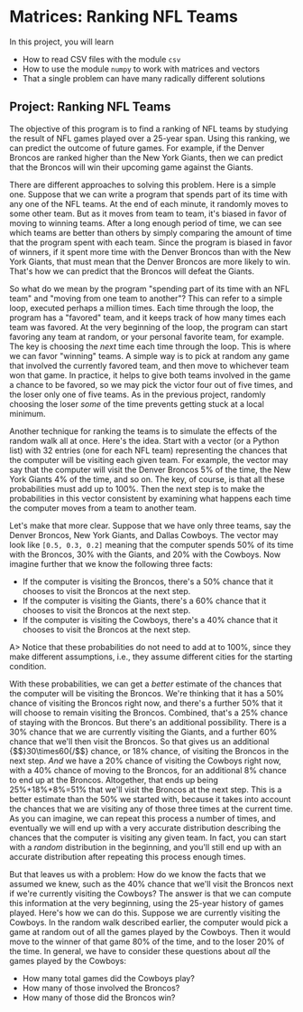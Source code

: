# Matrices: Ranking NFL Teams

In this project, you will learn

* How to read CSV files with the module `csv`
* How to use the module `numpy` to work with matrices and vectors
* That a single problem can have many radically different solutions

## Project: Ranking NFL Teams

The objective of this program is to find a ranking of NFL teams by studying the result of NFL games played over a 25-year span. Using this ranking, we can predict the outcome of future games. For example, if the Denver Broncos are ranked higher than the New York Giants, then we can predict that the Broncos will win their upcoming game against the Giants.

There are different approaches to solving this problem. Here is a simple one. Suppose that we can write a program that spends part of its time with any one of the NFL teams. At the end of each minute, it randomly moves to some other team. But as it moves from team to team, it's biased in favor of moving to winning teams. After a long enough period of time, we can see which teams are better than others by simply comparing the amount of time that the program spent with each team. Since the program is biased in favor of winners, if it spent more time with the Denver Broncos than with the New York Giants, that must mean that the Denver Broncos are more likely to win. That's how we can predict that the Broncos will defeat the Giants.

So what do we mean by the program "spending part of its time with an NFL team" and "moving from one team to another"? This can refer to a simple loop, executed perhaps a million times. Each time through the loop, the program has a "favored" team, and it keeps track of how many times each team was favored. At the very beginning of the loop, the program can start favoring any team at random, or your personal favorite team, for example. The key is choosing the *next* time each time through the loop. This is where we can favor "winning" teams. A simple way is to pick at random any game that involved the currently favored team, and then move to whichever team won that game. In practice, it helps to give both teams involved in the game a chance to be favored, so we may pick the victor four out of five times, and the loser only one of five teams. As in the previous project, randomly choosing the loser *some* of the time prevents getting stuck at a local minimum.

Another technique for ranking the teams is to simulate the effects of the random walk all at once. Here's the idea. Start with a vector (or a Python list) with 32 entries (one for each NFL team) representing the chances that the computer will be visiting each given team. For example, the vector may say that the computer will visit the Denver Broncos 5% of the time, the New York Giants 4% of the time, and so on. The key, of course, is that all these probabilities must add up to 100%. Then the next step is to make the probabilities in this vector consistent by examining what happens each time the computer moves from a team to another team.

Let's make that more clear. Suppose that we have only three teams, say the Denver Broncos, New York Giants, and Dallas Cowboys.  The vector may look like `[0.5, 0.3, 0.2]` meaning that the computer spends 50% of its time with the Broncos, 30% with the Giants, and 20% with the Cowboys. Now imagine further that we know the following three facts:

* If the computer is visiting the Broncos, there's a 50% chance that it chooses to visit the Broncos at the next step.
* If the computer is visiting the Giants, there's a 60% chance that it chooses to visit the Broncos at the next step.
* If the computer is visiting the Cowboys, there's a 40% chance that it chooses to visit the Broncos at the next step.

A> Notice that these probabilities do not need to add at to 100%, since they make different assumptions, i.e., they assume different cities for the starting condition.

With these probabilities, we can get a *better* estimate of the chances that the computer will be visiting the Broncos. We're thinking that it has a 50% chance of visiting the Broncos right now, and there's a further 50% that it will choose to remain visiting the Broncos. Combined, that's a 25% chance of staying with the Broncos. But there's an additional possibility. There is a 30% chance that we are currently visiting the Giants, and a further 60% chance that we'll then visit the Broncos. So that gives us an additional {$$}30\times60{/$$} chance, or 18% chance, of visiting the Broncos in the next step. *And* we have a 20% chance of visiting the Cowboys right now, with a 40% chance of moving to the Broncos, for an additional 8% chance to end up at the Broncos. Altogether, that ends up being 25%+18%+8%=51% that we'll visit the Broncos at the next step. This is a better estimate than the 50% we started with, because it takes into account the chances that we are visiting any of those three times at the current time. As you can imagine, we can repeat this process a number of times, and eventually we will end up with a very accurate distribution describing the chances that the computer is visiting any given team. In fact, you can start with a *random* distribution in the beginning, and you'll still end up with an accurate distribution after repeating this process enough times.

But that leaves us with a problem: How do we know the facts that we assumed we knew, such as the 40% chance that we'll visit the Broncos next if we're currently visiting the Cowboys? The answer is that we can compute this information at the very beginning, using the 25-year history of games played. Here's how we can do this. Suppose we are currently visiting the Cowboys. In the random walk described earlier, the computer would pick a game at random out of all the games played by the Cowboys. Then it would move to the winner of that game 80% of the time, and to the loser 20% of the time. In general, we have to consider these questions about *all* the games played by the Cowboys:

* How many total games did the Cowboys play?
* How many of those involved the Broncos?
* How many of those did the Broncos win?

